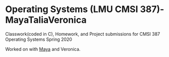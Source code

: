 # Operating Systems (LMU CMSI 387)-MayaTaliaVeronica

Classwork(coded in C), Homework, and Project submissions for CMSI 387 Operating Systems Spring 2020

Worked on with [Maya](https://github.com/mpeglerg) and Veronica[](https://github.com/veronicabp). 

